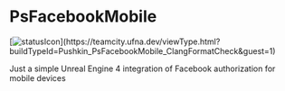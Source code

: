 # PsFacebookMobile

[![statusIcon](https://teamcity.ufna.dev/app/rest/builds/buildType:(id:Pushkin_PsFacebookMobile_ClangFormatCheck)/statusIcon.svg)](https://teamcity.ufna.dev/viewType.html?buildTypeId=Pushkin_PsFacebookMobile_ClangFormatCheck&guest=1)

Just a simple Unreal Engine 4 integration of Facebook authorization for mobile devices
